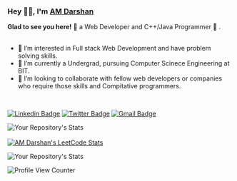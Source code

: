 ### Hey 👋🏽, I'm [AM Darshan](https://github.com/AM-Darshan) 

**Glad to see you here!** :star_struck: a Web Developer and C++/Java Programmer 🚀 . <br> <br> 

- 👀 I’m interested in Full stack Web Development and have problem solving skills.
- 🌱 I’m currently a Undergrad, pursuing Computer Scinece Engineering at BIT.
- 💞️ I’m looking to collaborate with fellow web developers or companies who require those skills and Compitative programmers.

<br>

[![Linkedin Badge](https://img.shields.io/badge/-AMDarshan-blue?style=social&logo=Linkedin&logoColor=blue&link=https://www.linkedin.com/in/am-darshan/)](https://www.linkedin.com/in/am-darshan/)
[![Twitter Badge](http://img.shields.io/badge/-@amdarshan-1ca0f1?style=social&logo=twitter&logoColor=blue&link=https://twitter.com/iamDarshanAM/)](https://twitter.com/iamDarshanAM/) 
[![Gmail Badge](https://img.shields.io/badge/-GMail-c14438?style=social&logo=Gmail&logoColor=red&link=mailto:myspace.amd@gmail.com)](mailto:myspace.amd@gmail.com)


![Your Repository's Stats](https://github-readme-stats.vercel.app/api?username=AM-Darshan&show_icons=true)
<br>
<br>
[![AM Darshan's LeetCode Stats](https://leetcode-stats.vercel.app/api?username=AmDarshan&theme=Light)](https://leetcode.com/AmDarshan/)

![Your Repository's Stats](https://github-readme-stats.vercel.app/api/top-langs/?username=AM-Darshan&theme=blue-green)

![Profile View Counter](https://komarev.com/ghpvc/?username=AM-Darshan)

<!---
AM-Darshan/AM-Darshan is a ✨ special ✨ repository because its `README.md` (this file) appears on your GitHub profile.
You can click the Preview link to take a look at your changes.
--->
